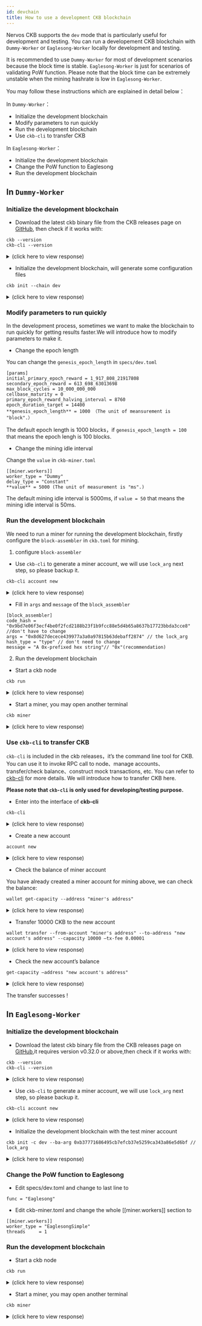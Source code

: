 ```yaml
---
id: devchain
title: How to use a development CKB blockchain
---
```


Nervos CKB supports the `dev` mode that is particularly useful for development and testing. You can run a developement CKB blockchain with `Dummy-Worker` or `Eaglesong-Worker` locally for development and testing.

It is recommended to use `Dummy-Worker` for most of development scenarios because the block time is stable. `Eaglesong-Worker` is just for scenarios of validating PoW function. Please note that the block time can be extremely unstable when the mining hashrate is low in `Eaglesong-Worker`.

You may follow these instructions which are explained in detail below：

In `Dummy-Worker`：
* Initialize the development blockchain
* Modify parameters to run quickly
* Run the development blockchain
* Use `ckb-cli`  to transfer CKB

In `Eaglesong-Worker`：
* Initialize the development blockchain
* Change the PoW function to Eaglesong
* Run the development blockchain

## In `Dummy-Worker`

### Initialize the development blockchain

* Download the latest ckb binary file from the CKB releases page on [GitHub](https://github.com/nervosnetwork/ckb/releases), then check if it works with:

```
ckb --version
ckb-cli --version
```
<details>
<summary>(click here to view response)</summary>
```bash
ckb 0.32.0-pre (80e0bef 2020-05-06)
ckb-cli 0.31.0 (a531b3b 2020-04-17)
```
</details>

* Initialize the development blockchain, will generate some configuration files

```
ckb init --chain dev
```

<details>
<summary>(click here to view response)</summary>
```bash
WARN: mining feature is disabled because of lacking the block assembler config options
Initialized CKB directory in /PATH/ckb_v0.32.0-rc1_x86_64-apple-darwin-dev
create specs/dev.toml
create ckb.toml
create ckb-miner.toml
```
</details>

### Modify parameters to run quickly

In the development process, sometimes we want to make the blockchain to run quickly for getting results faster.We will introduce how to modify parameters to make it. 

* Change the epoch length

You can change the `genesis_epoch_length` in `specs/dev.toml`

```
[params]
initial_primary_epoch_reward = 1_917_808_21917808
secondary_epoch_reward = 613_698_63013698
max_block_cycles = 10_000_000_000
cellbase_maturity = 0
primary_epoch_reward_halving_interval = 8760
epoch_duration_target = 14400
**genesis_epoch_length** = 1000 （The unit of meansurement is "block".）

```

The default epoch length is 1000 blocks，if `genesis_epoch_length = 100` that means the epoch lengh is 100 blocks.

* Change the mining idle interval

Change the `value` in `ckb-miner.toml`

```
[[miner.workers]]
worker_type = "Dummy"
delay_type = "Constant"
**value** = 5000 (The unit of measurement is "ms".)
```

The default mining idle interval is 5000ms, if `value = 50` that means the mining idle interval is 50ms.

### Run the development blockchain

We need to run a miner for running the development blockchain, firstly configure the `block-assembler` in `ckb.toml` for mining.

1. configure `block-assembler`

  * Use `ckb-cli` to generate a miner account, we will use `lock_arg` next step, so please backup it.

```
ckb-cli account new
```

<details>
<summary>(click here to view response)</summary>
```bash
Your new account is locked with a password. Please give a password. Do not forget this password.
Password: 
Repeat password: 
address:
  mainnet: ckb1qyqg6cnaankwgwvh0gaq49uptd3aawhl9p6qud28sv
  testnet: ckt1qyqg6cnaankwgwvh0gaq49uptd3aawhl9p6qpg5cus
  lock_arg: 0x8d627decece439977a3a0a97815b63debaff2874
lock_hash: 0x3c78a0ea094f0d7abedde67f95143bcf8af391458cec798ceeaa3549ff53c4cb
```
</details>

   * Fill in  `args` and  `message` of the `block_assembler`

```
[block_assembler]
code_hash = "0x9bd7e06f3ecf4be0f2fcd2188b23f1b9fcc88e5d4b65a8637b17723bbda3cce8" //don't have to change
args = "0x8d627decece439977a3a0a97815b63debaff2874" // the lock_arg 
hash_type = "type" // don't need to change
message = "A 0x-prefixed hex string"// "0x"(recommendation)

```

2. Run the development blockchain

* Start a ckb node

```
ckb run
```
<details>
<summary>(click here to view response)</summary>
```bash
2020-05-15 16:39:49.457 +08:00 main INFO sentry sentry is disabled
2020-05-15 16:39:49.620 +08:00 main INFO ckb-memory-tracker track current process: unsupported
2020-05-15 16:39:49.620 +08:00 main INFO main ckb version: 0.32.0-pre (80e0bef 2020-05-06)
2020-05-15 16:39:49.620 +08:00 main INFO main chain genesis hash: 0x120ab9abd48e3b82f93b88eba8c50a0e1304cc2fffb5573fb14b56c6348f2305
2020-05-15 16:39:49.624 +08:00 NetworkRuntime INFO ckb-network p2p service event: ListenStarted { address: "/ip4/0.0.0.0/tcp/8115" }
2020-05-15 16:39:49.625 +08:00 NetworkRuntime INFO ckb-network Listen on address: /ip4/0.0.0.0/tcp/8115/p2p/QmcdT17iho5X7D4NGZKjzrgonQ4oQRGx5UHrwPbUWiaAwG
```
</details>

* Start a miner, you may open another terminal

```
ckb miner
```
<details>
<summary>(click here to view response)</summary>
```bash
2020-05-15 16:33:55.215 +08:00 main INFO sentry sentry is disabled
Dummy-Worker ⠁ [00:00:00]
Found! #1 0x70949ff02180743faee29ed728d8afaf165d8922a45aa728d7187511f2a72b37
Found! #2 0x74afc3bac2f085918a093181c046c767c2b8060a9ec6c5b503f1ef3468c7d6e0
Found! #3 0x6570ec5c0d4434287cf53a99f23769dba923e511dced32e1f3462470fdf2fe99
Found! #4 0x334cf2af7cedb70bad4dd2001bfe9ef043a98c3cd66f679636e6153cd3c1be64
```
</details>

### Use `ckb-cli`  to transfer CKB

`ckb-cli` is included in the ckb releases，it’s the command line tool for CKB. You can use it to invoke RPC call to node、manage accounts、transfer/check balance、construct mock transactions, etc. You can refer to [ckb-cli](https://github.com/nervosnetwork/ckb-cli)  for more details. We will introduce how to transfer CKB here.

 **Please note that `ckb-cli` is only used for developing/testing purpose.** 

* Enter into the interface of  **ckb-cli**

```
ckb-cli
```
<details>
<summary>(click here to view response)</summary>
```bash
[  ckb-cli version ]: 0.31.0 (a531b3b 2020-04-17)
[              url ]: http://127.0.0.1:8114 (network: Dev)
[              pwd ]: /Users/zengbing/Documents/projects/ckb_v0.32.0-rc1_x86_64-apple-darwin-dev
[            color ]: true
[            debug ]: false
[    output format ]: yaml
[ completion style ]: List
[       edit style ]: Emacs
[   index db state ]: Waiting for first query
```
</details>

* Create a new account

```
account new
```
<details>
<summary>(click here to view response)</summary>
```bash
Your new account is locked with a password. Please give a password. Do not forget this password.
Password:
Repeat password:
address:
mainnet: ckb1qyq0g9p6nxf5cdy38fm35zech5f90jl5aueqw4c8mg
testnet: ckt1qyq0g9p6nxf5cdy38fm35zech5f90jl5aueqnsxch5
lock_arg: 0xf4143a99934c34913a771a0b38bd1257cbf4ef32
lock_hash: 0xea4db70029dd393789a6be0e4137a3e95cd8d20b2b028a0fc0eab07622a894f4
```
</details>


* Check the balance of miner account

You have already created a miner account for mining above, we can check the balance:

```
wallet get-capacity --address "miner's address" 
```
<details>
<summary>(click here to view response)</summary>
```bash
CKB> wallet get-capacity --address "ckt1qyqg6cnaankwgwvh0gaq49uptd3aawhl9p6qpg5cus"
immature: 8027902.89083717 (CKB)
total: 46253677.72927512 (CKB)
```
</details>

* Transfer 10000 CKB to the new account

```
wallet transfer --from-account "miner's address" --to-address "new account's address" --capacity 10000 —tx-fee 0.00001
```
<details>
<summary>(click here to view response)</summary>
```bash
CKB> wallet transfer --from-account ckt1qyqg6cnaankwgwvh0gaq49uptd3aawhl9p6qpg5cus --to-address ckt1qyq0g9p6nxf5cdy38fm35zech5f90jl5aueqnsxch5 --capacity 10000 --tx-fee 0.00001
Password: 
0x1b66aafaaba5ce34de494f60374ef78e8f536bb3af9cab4fa63c0f29374c3f89
```
</details>

* Check the new account’s balance

```
get-capacity —address "new account's address"
```

<details>
<summary>(click here to view response)</summary>
```bash
CKB> wallet get-capacity —address ckt1qyq0g9p6nxf5cdy38fm35zech5f90jl5aueqnsxch5
total: 10000.0 (CKB)
```
</details>

 The transfer successes !

 ## In `Eaglesong-Worker`

 ### Initialize the development blockchain

* Download the latest ckb binary file from the CKB releases page on [GitHub](https://github.com/nervosnetwork/ckb/releases),it requires version v0.32.0 or above,then check if it works with:

```
ckb --version
ckb-cli --version
```
<details>
<summary>(click here to view response)</summary>
```bash
ckb 0.32.1 (9ebc9ce 2020-05-29)
ckb-cli 0.32.0 (0fc435d 2020-05-22)
```
</details>

* Use `ckb-cli` to generate a miner account, we will use `lock_arg` next step, so please backup it.

```
ckb-cli account new
```

<details>
<summary>(click here to view response)</summary>
```bash
Your new account is locked with a password. Please give a password. Do not forget this password.
Password: 
Repeat password: 
address:
  mainnet: ckb1qyqtxam3dpjftjm7ljehu5jeeg6r4ph966lswxq87x
  testnet: ckt1qyqtxam3dpjftjm7ljehu5jeeg6r4ph966lsnr7cj6
lock_arg: 0xb37771686495cb7efcb37e5259ca343a86e5d6bf
lock_hash: 0xceabcf383964ac0485b4ef7eec3321abef9f8493210c750e3a6f7832ffac0b2e
```
</details>

* Initialize the development blockchain with the test miner account

```
ckb init -c dev --ba-arg 0xb37771686495cb7efcb37e5259ca343a86e5d6bf // lock_arg
```
<details>
<summary>(click here to view response)</summary>
```bash
Initialized CKB directory in /PATH/ckb_v0.32.1_x86_64-apple-darwin
create specs/dev.toml
create ckb.toml
create ckb-miner.toml
```
</details>

### Change the PoW function to Eaglesong

* Edit specs/dev.toml and change to last line to

```
func = "Eaglesong"
```
* Edit ckb-miner.toml and change the whole [[miner.workers]] section to

```
[[miner.workers]]
worker_type = "EaglesongSimple"
threads     = 1
```
### Run the development blockchain

* Start a ckb node

```
ckb run
```
<details>
<summary>(click here to view response)</summary>
```bash
2020-06-05 11:25:31.433 +08:00 main INFO sentry  sentry is disabled
2020-06-05 11:25:31.508 +08:00 main INFO ckb-db  Initialize a new database
2020-06-05 11:25:31.590 +08:00 main INFO ckb-db  Init database version 20191127135521
2020-06-05 11:25:31.604 +08:00 main INFO ckb-memory-tracker  track current process: unsupported
2020-06-05 11:25:31.604 +08:00 main INFO main  ckb version: 0.32.1 (9ebc9ce 2020-05-29)
2020-06-05 11:25:31.604 +08:00 main INFO main  chain genesis hash: 0x823b2ff5785b12da8b1363cac9a5cbe566d8b715a4311441b119c39a0367488c
2020-06-05 11:25:31.604 +08:00 main INFO ckb-network  Generate random key
2020-06-05 11:25:31.604 +08:00 main INFO ckb-network  write random secret key to "/PATH/ckb_v0.32.1_x86_64-apple-darwin/data/network/secret_key"
2020-06-05 11:25:31.608 +08:00 NetworkRuntime INFO ckb-network  p2p service event: ListenStarted { address: "/ip4/0.0.0.0/tcp/8115" }
2020-06-05 11:25:31.610 +08:00 NetworkRuntime INFO ckb-network  Listen on address: /ip4/0.0.0.0/tcp/8115/p2p/QmcCGH7VeXbpV4jj7VgSEM7NANuud6TmGHV2DXPsSVrRkR
2020-06-05 11:25:31.612 +08:00 main INFO ckb-db  Initialize a new database
2020-06-05 11:25:31.638 +08:00 main INFO ckb-db  Init database version 20191201091330
```
</details>

* Start a miner, you may open another terminal

```
ckb miner
```
<details>
<summary>(click here to view response)</summary>
```bash
2020-06-05 11:25:37.867 +08:00 main INFO sentry  sentry is disabled
EaglesongSimple-Worker-0 ⠁ [00:00:00] 
2020-06-05 11:25:37.870 +08:00 main INFO ckb-memory-tracker  track current proceFound! #1 0x57e6ad0f15bacc4f30e53811d488d895e6619c17222981eca5484f0115f84acd
Found! #2 0xe5831f39f928dca599a02e490c482a881ccdc47a2376371dec4e440e363fa5c0
Found! #3 0x605b3e6449954c2daa996c06b2412bbf60b8231763149742119fb623f9de27b2
Found! #4 0x64064e7257ea4589e8cb177cf119c68ab1b4559de005a20dc13ef3d42949e04b
```
</details>


